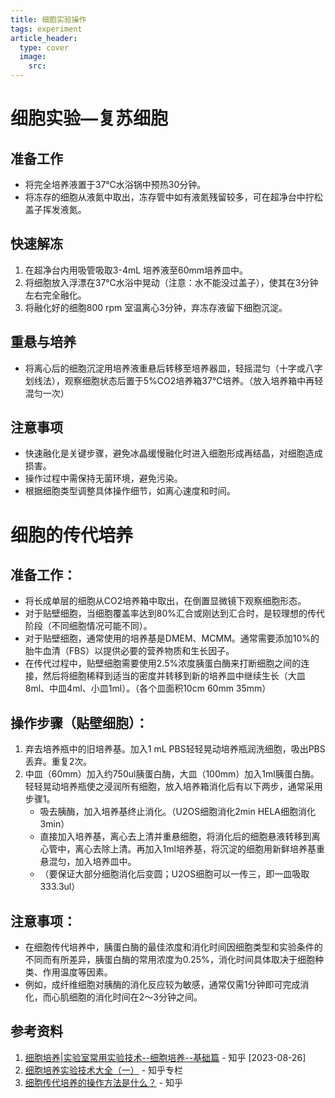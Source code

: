```yaml
---
title: 细胞实验操作
tags: experiment
article_header:
  type: cover
  image:
    src: 
---
```




# 细胞实验—复苏细胞

## 准备工作

- 将完全培养液置于37℃水浴锅中预热30分钟。
- 将冻存的细胞从液氮中取出，冻存管中如有液氮残留较多，可在超净台中拧松盖子挥发液氮。

## 快速解冻

1. 在超净台内用吸管吸取3-4mL 培养液至60mm培养皿中。
2. 将细胞放入浮漂在37℃水浴中晃动（注意：水不能没过盖子），使其在3分钟左右完全融化。
3. 将融化好的细胞800 rpm 室温离心3分钟，弃冻存液留下细胞沉淀。

## 重悬与培养

- 将离心后的细胞沉淀用培养液重悬后转移至培养器皿，轻摇混匀（十字或八字划线法），观察细胞状态后置于5%CO2培养箱37℃培养。（放入培养箱中再轻混匀一次）

## 注意事项

- 快速融化是关键步骤，避免冰晶缓慢融化时进入细胞形成再结晶，对细胞造成损害。
- 操作过程中需保持无菌环境，避免污染。
- 根据细胞类型调整具体操作细节，如离心速度和时间。





# 细胞的传代培养

## 准备工作：
- 将长成单层的细胞从CO2培养箱中取出，在倒置显微镜下观察细胞形态。
- 对于贴壁细胞，当细胞覆盖率达到80%汇合或刚达到汇合时，是较理想的传代阶段（不同细胞情况可能不同）。
- 对于贴壁细胞，通常使用的培养基是DMEM、MCMM。通常需要添加10%的胎牛血清（FBS）以提供必要的营养物质和生长因子。
- 在传代过程中，贴壁细胞需要使用2.5%浓度胰蛋白酶来打断细胞之间的连接，然后将细胞稀释到适当的密度并转移到新的培养皿中继续生长（大皿8ml、中皿4ml、小皿1ml）。（各个皿面积10cm 60mm 35mm）

## 操作步骤（贴壁细胞）：
1. 弃去培养瓶中的旧培养基。加入1 mL PBS轻轻晃动培养瓶润洗细胞，吸出PBS丢弃。重复2次。
2. 中皿（60mm）加入约750ul胰蛋白酶，大皿（100mm）加入1ml胰蛋白酶。轻轻晃动培养瓶使之浸润所有细胞，放入培养箱消化后有以下两步，通常采用步骤1。
   - 吸去胰酶，加入培养基终止消化。（U2OS细胞消化2min HELA细胞消化3min）
   - 直接加入培养基，离心去上清并重悬细胞，将消化后的细胞悬液转移到离心管中，离心去除上清。再加入1ml培养基，将沉淀的细胞用新鲜培养基重悬混匀，加入培养皿中。
   - （要保证大部分细胞消化后变圆；U2OS细胞可以一传三，即一皿吸取333.3ul）

## 注意事项：
- 在细胞传代培养中，胰蛋白酶的最佳浓度和消化时间因细胞类型和实验条件的不同而有所差异，胰蛋白酶的常用浓度为0.25%，消化时间具体取决于细胞种类、作用温度等因素。
- 例如，成纤维细胞对胰酶的消化反应较为敏感，通常仅需1分钟即可完成消化，而心肌细胞的消化时间在2～3分钟之间。

## 参考资料
1. [细胞培养|实验室常用实验技术--细胞培养--基础篇](https://zhuanlan.zhihu.com/p/56943837) - 知乎 [2023-08-26]
2. [细胞培养实验技术大全（一）](https://zhuanlan.zhihu.com/p/33950762) - 知乎专栏
3. [细胞传代培养的操作方法是什么？](https://www.zhihu.com/question/26452765) - 知乎